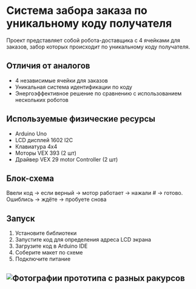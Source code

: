 # Система забора заказа по уникальному коду получателя

  Проект представляет собой робота-доставщика с 4 ячейками для заказов, забор которых происходит по уникальному коду получателя.

## Отличия от аналогов
- 4 независимые ячейки для заказов
- Уникальная система идентификации по коду
- Энергоэффективное решение по сравнению с использованием нескольких роботов

## Используемые физические ресурсы
- Arduino Uno
- LCD дисплей 1602 I2C
- Клавиатура 4x4
- Моторы VEX 393 (2 шт)
- Драйвер VEX 29 motor Controller (2 шт)

## Блок-схема
  Ввели код → если верный → мотор работает → нажали # → готово.
  Ошиблись → ждёте → пробуете снова

## Запуск
1. Установите библиотеки
2. Запустите код для определения адреса LCD экрана
3. Загрузите код в Arduino IDE
4. Соберите макет по схеме
5. Подключите питание

## ![Фотографии прототипа с разных ракурсов](/visual/views/)
